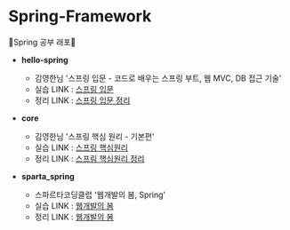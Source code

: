# Spring-Framework
🌱Spring 공부 래포🌱
- **hello-spring**   
  - 김영한님  '스프링 입문 - 코드로 배우는 스프링 부트, 웹 MVC, DB 접근 기술'
  - 실습 LINK : [스프링 입문](https://github.com/ssong915/Spring-Framework/tree/main/hello-spring)
  - 정리 LINK : [스프링 입문 정리](https://github.com/ssong915/Spring-Framework/tree/main/notes/입문)

- **core**    
  - 김영한님  '스프링 핵심 원리 - 기본편' 
  - 실습 LINK : [스프링 핵심원리](https://github.com/ssong915/Spring-Framework/tree/main/core)
  - 정리 LINK : [스프림 핵심원리 정리](https://github.com/ssong915/Spring-Framework/tree/main/notes/기본)
  
- **sparta_spring**    
  - 스파르타코딩클럽  '웹개발의 봄, Spring'
  - 실습 LINK : [웹개발의 봄](https://github.com/ssong915/Spring-Framework/tree/main/sparta_spring)
  - 정리 LINK : [웹개발의 봄](https://github.com/ssong915/Spring-Framework/tree/main/sparta_spring)
